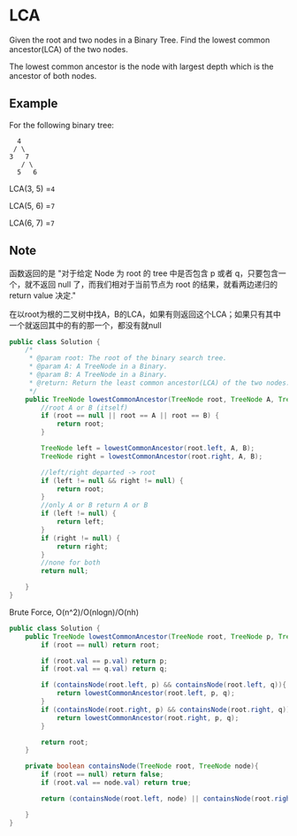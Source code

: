 # LCA

Given the root and two nodes in a Binary Tree. Find the lowest common ancestor(LCA) of the two nodes.

The lowest common ancestor is the node with largest depth which is the ancestor of both nodes.

## Example

For the following binary tree:

```
  4
 / \
3   7
   / \
  5   6
```

LCA(3, 5) =`4`

LCA(5, 6) =`7`

LCA(6, 7) =`7`

## Note

函数返回的是 "对于给定 Node 为 root 的 tree 中是否包含 p 或者 q，只要包含一个，就不返回 null 了，而我们相对于当前节点为 root 的结果，就看两边递归的 return value 决定."

在以root为根的二叉树中找A，B的LCA，如果有则返回这个LCA；如果只有其中一个就返回其中的有的那一个，都没有就null

```java
public class Solution {
    /*
     * @param root: The root of the binary search tree.
     * @param A: A TreeNode in a Binary.
     * @param B: A TreeNode in a Binary.
     * @return: Return the least common ancestor(LCA) of the two nodes.
     */
    public TreeNode lowestCommonAncestor(TreeNode root, TreeNode A, TreeNode B) {
        //root A or B (itself)
        if (root == null || root == A || root == B) {
            return root;
        }

        TreeNode left = lowestCommonAncestor(root.left, A, B);
        TreeNode right = lowestCommonAncestor(root.right, A, B);

        //left/right departed -> root
        if (left != null && right != null) {
            return root;
        }
        //only A or B return A or B
        if (left != null) {
            return left;
        }
        if (right != null) {
            return right;
        }
        //none for both
        return null;

    }
}
```

Brute Force, O(n^2)/O(nlogn)/O(nh)

```java
public class Solution {
    public TreeNode lowestCommonAncestor(TreeNode root, TreeNode p, TreeNode q) {
        if (root == null) return root;

        if (root.val == p.val) return p;
        if (root.val == q.val) return q;

        if (containsNode(root.left, p) && containsNode(root.left, q)){
            return lowestCommonAncestor(root.left, p, q);
        }
        if (containsNode(root.right, p) && containsNode(root.right, q)){
            return lowestCommonAncestor(root.right, p, q);
        }

        return root;
    }

    private boolean containsNode(TreeNode root, TreeNode node){
        if (root == null) return false;
        if (root.val == node.val) return true;

        return (containsNode(root.left, node) || containsNode(root.right, node));

    }
}
```
